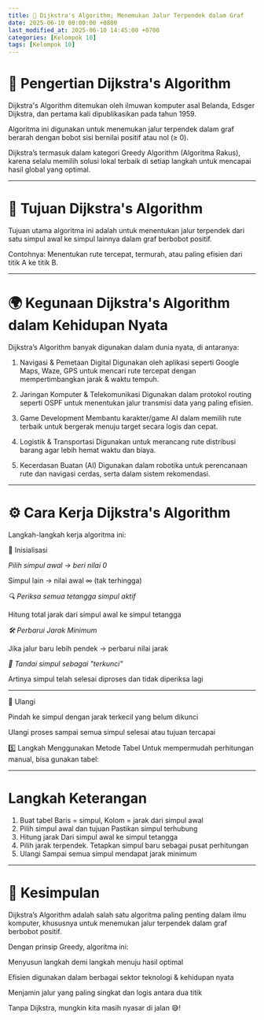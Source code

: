 ```yaml
---
title: 🧭 Dijkstra's Algorithm; Menemukan Jalur Terpendek dalam Graf
date: 2025-06-10 00:00:00 +0800
last_modified_at: 2025-06-10 14:45:00 +0700
categories: [Kelompok 10]
tags: [Kelompok 10]
---
```


# 📖 Pengertian Dijkstra's Algorithm

Dijkstra's Algorithm ditemukan oleh ilmuwan komputer asal Belanda, Edsger Dijkstra, dan pertama kali dipublikasikan pada tahun 1959.

Algoritma ini digunakan untuk menemukan jalur terpendek dalam graf berarah dengan bobot sisi bernilai positif atau nol (≥ 0).

Dijkstra’s termasuk dalam kategori Greedy Algorithm (Algoritma Rakus), karena selalu memilih solusi lokal terbaik di setiap langkah untuk mencapai hasil global yang optimal.

---

# 🎯 Tujuan Dijkstra's Algorithm

Tujuan utama algoritma ini adalah untuk menentukan jalur terpendek dari satu simpul awal ke simpul lainnya dalam graf berbobot positif.

Contohnya:
Menentukan rute tercepat, termurah, atau paling efisien dari titik A ke titik B.

---

# 🌍 Kegunaan Dijkstra's Algorithm dalam Kehidupan Nyata

Dijkstra’s Algorithm banyak digunakan dalam dunia nyata, di antaranya:

1. Navigasi & Pemetaan Digital
   Digunakan oleh aplikasi seperti Google Maps, Waze, GPS untuk mencari rute tercepat dengan mempertimbangkan jarak & waktu tempuh.

2. Jaringan Komputer & Telekomunikasi
   Digunakan dalam protokol routing seperti OSPF untuk menentukan jalur transmisi data yang paling efisien.

3. Game Development
   Membantu karakter/game AI dalam memilih rute terbaik untuk bergerak menuju target secara logis dan cepat.

4. Logistik & Transportasi
   Digunakan untuk merancang rute distribusi barang agar lebih hemat waktu dan biaya.

5. Kecerdasan Buatan (AI)
   Digunakan dalam robotika untuk perencanaan rute dan navigasi cerdas, serta dalam sistem rekomendasi.

---

# ⚙ Cara Kerja Dijkstra's Algorithm

Langkah-langkah kerja algoritma ini:

🚦 Inisialisasi

*Pilih simpul awal → beri nilai 0*

Simpul lain → nilai awal ∞ (tak terhingga)

*🔍 Periksa semua tetangga simpul aktif*

Hitung total jarak dari simpul awal ke simpul tetangga

*🛠 Perbarui Jarak Minimum*

Jika jalur baru lebih pendek → perbarui nilai jarak

*🔐 Tandai simpul sebagai "terkunci"*

Artinya simpul telah selesai diproses dan tidak diperiksa lagi

---

🔁 Ulangi

Pindah ke simpul dengan jarak terkecil yang belum dikunci

Ulangi proses sampai semua simpul selesai atau tujuan tercapai

5️⃣ Langkah Menggunakan Metode Tabel
Untuk mempermudah perhitungan manual, bisa gunakan tabel:

---

# Langkah Keterangan

1. Buat tabel Baris = simpul, Kolom = jarak dari simpul awal
2. Pilih simpul awal dan tujuan Pastikan simpul terhubung
3. Hitung jarak Dari simpul awal ke simpul tetangga
4. Pilih jarak terpendek. Tetapkan simpul baru sebagai pusat perhitungan
5. Ulangi Sampai semua simpul mendapat jarak minimum

---

# 📝 Kesimpulan

Dijkstra’s Algorithm adalah salah satu algoritma paling penting dalam ilmu komputer, khususnya untuk menemukan jalur terpendek dalam graf berbobot positif.

Dengan prinsip Greedy, algoritma ini:

Menyusun langkah demi langkah menuju hasil optimal

Efisien digunakan dalam berbagai sektor teknologi & kehidupan nyata

Menjamin jalur yang paling singkat dan logis antara dua titik

Tanpa Dijkstra, mungkin kita masih nyasar di jalan 😅!